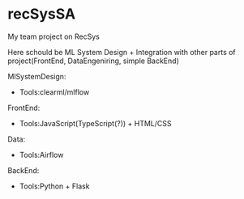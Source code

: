 # recSysSA
My team project on RecSys 

Here schould be ML System Design + Integration with other parts of project(FrontEnd, DataEngeniring, simple BackEnd) 

MlSystemDesign:
* Tools:clearml/mlflow

FrontEnd:
* Tools:JavaScript(TypeScript(?)) + HTML/CSS

Data:
* Tools:Airflow

BackEnd:
* Tools:Python + Flask
